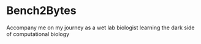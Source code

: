 # Bench2Bytes
Accompany me on my journey as a wet lab biologist learning the dark side of computational biology
